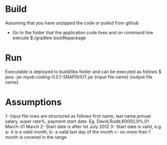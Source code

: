 # Build

Assuming that you have unzipped the code or pulled from github

- Go to the folder that the application code lives and on command line execute 
	$./gradlew bootRepackage

# Run

Executable is deployed to build/libs folder and can be executed as follows
    $ java -jar myob.coding-0.0.1-SNAPSHOT.jar {input file name} {output file name}
    
# Assumptions

 1- Input file rows are structured as follows
 first name, last name,annual salary,	super rate%, payment start date.
 Eg. David,Rudd,60050,9%,01 March-31 March
 2- Start date is after 1st July 2012
 3- Start date is valid, e.g. 
  a- it is a valid month, 
  b- a valid last day of the month
  c- no more than 1 month is covered in the range